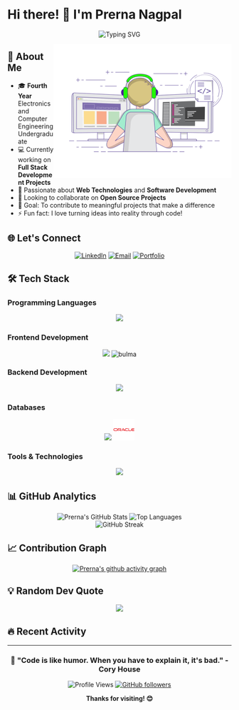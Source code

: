 # Hi there! 👋 I'm Prerna Nagpal

<div align="center">
  
  ![Typing SVG](https://readme-typing-svg.herokuapp.com?font=Fira+Code&size=22&duration=3000&pause=1000&color=6366F1&center=true&vCenter=true&width=600&lines=Electronics+%26+Computer+Engineering+Student;Full+Stack+Developer;Open+Source+Enthusiast;Always+Learning+New+Technologies!)
  
</div>

<img align="right" alt="Coding" width="400" src="https://raw.githubusercontent.com/devSouvik/devSouvik/master/gif3.gif">

## 🚀 About Me

- 🎓 **Fourth Year** Electronics and Computer Engineering Undergraduate
- 💻 Currently working on **Full Stack Development Projects**
- 🌱 Passionate about **Web Technologies** and **Software Development**
- 👯 Looking to collaborate on **Open Source Projects**
- 🎯 Goal: To contribute to meaningful projects that make a difference
- ⚡ Fun fact: I love turning ideas into reality through code!

## 🌐 Let's Connect

<div align="center">
  
[![LinkedIn](https://img.shields.io/badge/LinkedIn-0077B5?style=for-the-badge&logo=linkedin&logoColor=white)](https://www.linkedin.com/in/prernanagpal4/)
[![Email](https://img.shields.io/badge/Email-D14836?style=for-the-badge&logo=gmail&logoColor=white)](mailto:prernawork04@gmail.com)
[![Portfolio](https://img.shields.io/badge/Portfolio-FF5722?style=for-the-badge&logo=google-chrome&logoColor=white)](https://prerna-nagpal.github.io/My_Portfolio/)

</div>

## 🛠️ Tech Stack

### Programming Languages
<p align="center">
  <img src="https://skillicons.dev/icons?i=c,cpp,java,python,javascript,html,css" />
</p>

### Frontend Development
<p align="center">
  <img src="https://skillicons.dev/icons?i=react,bootstrap,css,html" />
  <img src="https://raw.githubusercontent.com/gilbarbara/logos/804dc257b59e144eaca5bc6ffd16949752c6f789/logos/bulma.svg" alt="bulma" width="48" height="48"/>
</p>

### Backend Development
<p align="center">
  <img src="https://skillicons.dev/icons?i=nodejs,express" />
</p>

### Databases
<p align="center">
  <img src="https://skillicons.dev/icons?i=mongodb,mysql" />
  <img src="https://raw.githubusercontent.com/devicons/devicon/master/icons/oracle/oracle-original.svg" alt="oracle" width="48" height="48"/>
</p>

### Tools & Technologies
<p align="center">
  <img src="https://skillicons.dev/icons?i=git,linux,arduino,matlab,selenium" />
</p>

## 📊 GitHub Analytics

<div align="center">
  
  <img src="https://github-readme-stats.vercel.app/api?username=prerna-nagpal&show_icons=true&theme=tokyonight&hide_border=true&show_icons=true" alt="Prerna's GitHub Stats" />
  <img src="https://github-readme-stats.vercel.app/api/top-langs/?username=prerna-nagpal&layout=compact&langs_count=8&theme=tokyonight&hide_border=true" alt="Top Languages" />
  
</div>

<div align="center">
  
  <img src="https://github-readme-streak-stats.herokuapp.com/?user=prerna-nagpal&theme=tokyonight&hide_border=true" alt="GitHub Streak" />
  
</div>


## 📈 Contribution Graph

<div align="center">
  
  [![Prerna's github activity graph](https://github-readme-activity-graph.vercel.app/graph?username=prerna-nagpal&theme=tokyo-night)](https://github.com/ashutosh00710/github-readme-activity-graph)
  
</div>

## 💡 Random Dev Quote

<div align="center">
  
  ![](https://quotes-github-readme.vercel.app/api?type=horizontal&theme=tokyonight)
  
</div>

## 🔥 Recent Activity

<!--START_SECTION:activity-->
<!--END_SECTION:activity-->

---

<div align="center">
  
  ### 🎯 "Code is like humor. When you have to explain it, it's bad." - Cory House
  
  ![Profile Views](https://komarev.com/ghpvc/?username=prerna-nagpal&label=Profile%20views&color=0e75b6&style=flat)
  [![GitHub followers](https://img.shields.io/github/followers/prerna-nagpal.svg?style=social&label=Follow&maxAge=2592000)](https://github.com/prerna-nagpal?tab=followers)
  
  **Thanks for visiting! 😊**
  
</div>
